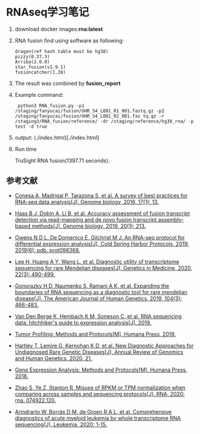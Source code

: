 # RNAseq学习笔记

1.  download docker images:**rna:latest**

2. RNA fusion find using software as following:<br>
   
       dragen(ref hash table must be hg38)
       pizzy(0.37.3)
       Arriba(2.0.0)
       star_fusion(v1.9.1)
       fusioncatcher(1.20)

3. The result was combined by **fusion_report**

4. Example command:

        python3 RNA_fusion.py -p1 /staging/fanyucai/fusion/UHR_S4_L001_R1_001.fastq.gz -p2 /staging/fanyucai/fusion/UHR_S4_L001_R2_001.fas tq.gz -r /staging3/RNA_fusion/reference/ -dr /staging/reference/hg38_rna/ -p test -d true

5. output:
   (./index.html)[./index.html]
   
6. Run time

    TruSight RNA fusion(1397.71 seconds).

## 参考文献

* [Conesa A, Madrigal P, Tarazona S, et al. A survey of best practices for RNA-seq data analysis[J]. Genome biology, 2016, 17(1): 13.](https://genomebiology.biomedcentral.com/articles/10.1186/s13059-016-0881-8)

* [Haas B J, Dobin A, Li B, et al. Accuracy assessment of fusion transcript detection via read-mapping and de novo fusion transcript assembly-based methods[J]. Genome biology, 2019, 20(1): 213.](https://genomebiology.biomedcentral.com/articles/10.1186/s13059-019-1842-9)

* [Owens N D L, De Domenico E, Gilchrist M J. An RNA-seq protocol for differential expression analysis[J]. Cold Spring Harbor Protocols, 2019, 2019(6): pdb. prot098368.](http://cshprotocols.cshlp.org/content/2019/6/pdb.prot098368.full)

* [Lee H, Huang A Y, Wang L, et al. Diagnostic utility of transcriptome sequencing for rare Mendelian diseases[J]. Genetics in Medicine, 2020, 22(3): 490-499.](https://www.nature.com/articles/s41436-019-0672-1)

* [Gonorazky H D, Naumenko S, Ramani A K, et al. Expanding the boundaries of RNA sequencing as a diagnostic tool for rare mendelian disease[J]. The American Journal of Human Genetics, 2019, 104(3): 466-483.](https://pubmed.ncbi.nlm.nih.gov/30827497/)

* [Van Den Berge K, Hembach K M, Soneson C, et al. RNA sequencing data: hitchhiker's guide to expression analysis[J]. 2019.](https://www.annualreviews.org/doi/abs/10.1146/annurev-biodatasci-072018-021255)

* [Tumor Profiling: Methods and Protocols[M]. Humana Press, 2019.](https://www.springer.com/gp/book/9781493990023)

* [Hartley T, Lemire G, Kernohan K D, et al. New Diagnostic Approaches for Undiagnosed Rare Genetic Diseases[J]. Annual Review of Genomics and Human Genetics, 2020, 21.](https://pubmed.ncbi.nlm.nih.gov/32283948/)

* [Gene Expression Analysis: Methods and Protocols[M]. Humana Press, 2018.](https://www.springer.com/gp/book/9781493978335)

* [Zhao S, Ye Z, Stanton R. Misuse of RPKM or TPM normalization when comparing across samples and sequencing protocols[J]. RNA, 2020: rna. 074922.120.](https://rnajournal.cshlp.org/content/early/2020/04/13/rna.074922.120.short)

* [Arindrarto W, Borràs D M, de Groen R A L, et al. Comprehensive diagnostics of acute myeloid leukemia by whole transcriptome RNA sequencing[J]. Leukemia, 2020: 1-15.](https://www.nature.com/articles/s41375-020-0762-8)